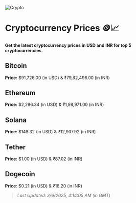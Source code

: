 
![Crypto](https://www.techguide.com.au/wp-content/uploads/2020/11/crypto3.jpeg)

# Cryptocurrency Prices 🪙📈

#### Get the latest cryptocurrency prices in USD and INR for top 5 cryptocurrencies.

## Bitcoin

**Price:** $91,726.00 (in USD) & ₹79,82,496.00 (in INR)

## Ethereum

**Price:** $2,286.34 (in USD) & ₹1,98,971.00 (in INR)

## Solana

**Price:** $148.32 (in USD) & ₹12,907.92 (in INR)

## Tether

**Price:** $1.00 (in USD) & ₹87.02 (in INR)

## Dogecoin

**Price:** $0.21 (in USD) & ₹18.20 (in INR)

> _Last Updated: 3/6/2025, 4:14:05 AM (in GMT)_
